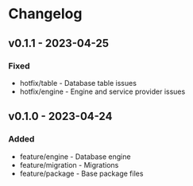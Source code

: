 # Changelog

## v0.1.1 - 2023-04-25

### Fixed

- hotfix/table - Database table issues
- hotfix/engine - Engine and service provider issues

## v0.1.0 - 2023-04-24

### Added

- feature/engine - Database engine
- feature/migration - Migrations
- feature/package - Base package files
